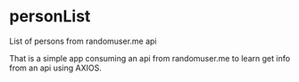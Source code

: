# personList
List of persons from randomuser.me api

That is a simple app consuming an api from randomuser.me to learn get info from an api using AXIOS.
